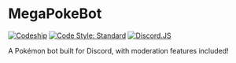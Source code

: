 # MegaPokeBot
[![Codeship](https://img.shields.io/codeship/5e43c6e0-f0d9-0135-7bec-2abc8ec65921.svg?style=for-the-badge)](https://app.codeship.com/projects/271279)
[![Code Style: Standard](https://img.shields.io/badge/code%20style-standard-brightgreen.svg?style=for-the-badge)](https://standardjs.com/)
[![Discord.JS](https://img.shields.io/badge/discord-js-blue.svg?style=for-the-badge)](https://discord.js.org/#/)

A Pokémon bot built for Discord, with moderation features included!
